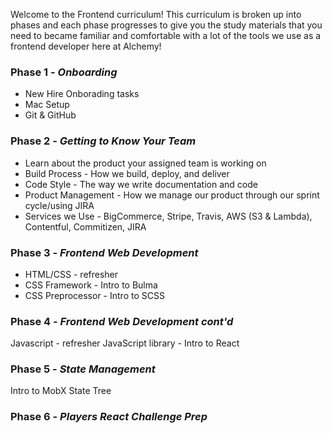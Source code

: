 Welcome to the Frontend curriculum!  This curriculum is broken up into phases and each phase progresses to give you the study materials that you need to became familiar and comfortable with a lot of the tools we use as a frontend developer here at Alchemy!  

### Phase 1 - *Onboarding*
* New Hire Onborading tasks
* Mac Setup
* Git & GitHub 

### Phase 2 - *Getting to Know Your Team*
* Learn about the product your assigned team is working on 
* Build Process - How we build, deploy, and deliver
* Code Style - The way we write documentation and code
* Product Management - How we manage our product through our sprint cycle/using JIRA
* Services we Use - BigCommerce, Stripe, Travis, AWS (S3 & Lambda), Contentful, Commitizen, JIRA 

### Phase 3 - *Frontend Web Development*
* HTML/CSS - refresher
* CSS Framework - Intro to Bulma
* CSS Preprocessor - Intro to SCSS

### Phase 4 - *Frontend Web Development cont'd*
Javascript - refresher
JavaScript library - Intro to React

### Phase 5 - *State Management*
Intro to MobX State Tree

### Phase 6 - *Players React Challenge Prep*
